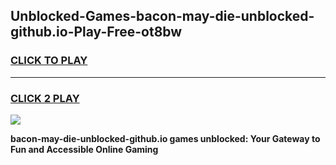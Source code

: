 
## Unblocked-Games-bacon-may-die-unblocked-github.io-Play-Free-ot8bw
<h3>
<a href="https://premium76.site?title=bacon-may-die-unblocked-github.io&ref=23A">CLICK TO PLAY</a></h3>
<hr>

<h3>
<a href="https://premium76.site?title=bacon-may-die-unblocked-github.io&ref=23A">CLICK 2 PLAY</a>
  
</h3>

<a href="https://premium76.site?title=bacon-may-die-unblocked-github.io&ref=23A"><img src="https://clearcache.store/games.png"></a>


**bacon-may-die-unblocked-github.io games unblocked: Your Gateway to Fun and Accessible Online Gaming**
